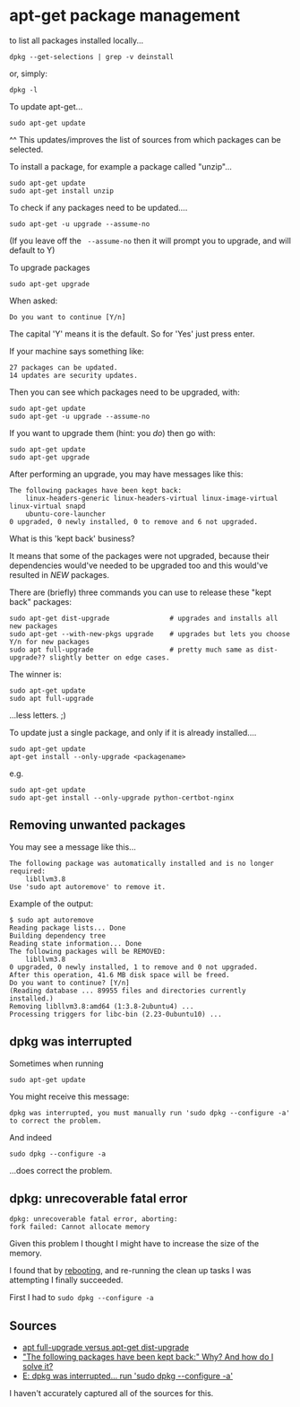 # apt-get package management

to list all packages installed locally...


    dpkg --get-selections | grep -v deinstall

or, simply:

    dpkg -l


To update apt-get...

    sudo apt-get update

^^ This updates/improves the list of sources from which packages can be selected.

To install a package, for example a package called "unzip"...

    sudo apt-get update
    sudo apt-get install unzip

To check if any packages need to be updated....

    sudo apt-get -u upgrade --assume-no

(If you leave off the ` --assume-no` then it will prompt you to upgrade, and will default to Y)

To upgrade packages

    sudo apt-get upgrade


When asked:

```plaintext
Do you want to continue [Y/n]
```

The capital 'Y' means it is the default. So for 'Yes' just press enter.


If your machine says something like:

```plaintext
27 packages can be updated.
14 updates are security updates.
```

Then you can see which packages need to be upgraded, with:

	sudo apt-get update
	sudo apt-get -u upgrade --assume-no

If you want to upgrade them (hint: you *do*) then go with:

	sudo apt-get update
	sudo apt-get upgrade

After performing an upgrade, you may have messages like this:

	The following packages have been kept back:
		linux-headers-generic linux-headers-virtual linux-image-virtual linux-virtual snapd
		ubuntu-core-launcher
	0 upgraded, 0 newly installed, 0 to remove and 6 not upgraded.


What is this 'kept back' business?

It means that some of the packages were not upgraded, because their dependencies would've needed to be upgraded too and this would've resulted in *NEW* packages.

There are (briefly) three commands you can use to release these "kept back" packages:

	sudo apt-get dist-upgrade				# upgrades and installs all new packages
	sudo apt-get --with-new-pkgs upgrade	# upgrades but lets you choose Y/n for new packages
	sudo apt full-upgrade					# pretty much same as dist-upgrade?? slightly better on edge cases.

The winner is:


	sudo apt-get update
	sudo apt full-upgrade

...less letters. ;)

To update just a single package, and only if it is already installed....

	sudo apt-get update
	apt-get install --only-upgrade <packagename>

e.g.

	sudo apt-get update
	sudo apt-get install --only-upgrade python-certbot-nginx


## Removing unwanted packages

You may see a message like this...

	The following package was automatically installed and is no longer required:
		libllvm3.8
	Use 'sudo apt autoremove' to remove it.

Example of the output:

	$ sudo apt autoremove
	Reading package lists... Done
	Building dependency tree
	Reading state information... Done
	The following packages will be REMOVED:
		libllvm3.8
	0 upgraded, 0 newly installed, 1 to remove and 0 not upgraded.
	After this operation, 41.6 MB disk space will be freed.
	Do you want to continue? [Y/n]
	(Reading database ... 89955 files and directories currently installed.)
	Removing libllvm3.8:amd64 (1:3.8-2ubuntu4) ...
	Processing triggers for libc-bin (2.23-0ubuntu10) ...


## dpkg was interrupted

Sometimes when running

	sudo apt-get update

You might receive this message:

	dpkg was interrupted, you must manually run 'sudo dpkg --configure -a' to correct the problem.

And indeed

	sudo dpkg --configure -a

...does correct the problem.


## dpkg: unrecoverable fatal error

	dpkg: unrecoverable fatal error, aborting:
	fork failed: Cannot allocate memory

Given this problem I thought I might have to increase the size of the memory.

I found that by [rebooting](reboot.md), and re-running the clean up tasks I was attempting I finally succeeded.

First I had to `sudo dpkg --configure -a`

## Sources

* [apt full-upgrade versus apt-get dist-upgrade](https://askubuntu.com/questions/770135/apt-full-upgrade-versus-apt-get-dist-upgrade)
* ["The following packages have been kept back:" Why? And how do I solve it?](http://askubuntu.com/questions/601/the-following-packages-have-been-kept-back-why-and-how-do-i-solve-it/185402#185402)
* [E: dpkg was interrupted... run 'sudo dpkg --configure -a'](https://askubuntu.com/questions/163200/e-dpkg-was-interrupted-run-sudo-dpkg-configure-a)

I haven't accurately captured all of the sources for this.

